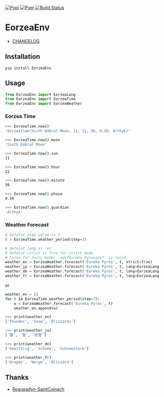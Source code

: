[![Pypi](https://img.shields.io/pypi/v/eorzeaenv.svg?style=flat-square)](https://pypi.org/project/EorzeaEnv/)
[![Pypi](https://img.shields.io/pypi/pyversions/eorzeaenv.svg?style=flat-square)](https://pypi.org/project/EorzeaEnv/)
[![Build Status](https://img.shields.io/travis/EltonChou/EorzeaEnv.svg?style=flat-square)](https://travis-ci.org/EltonChou/EorzeaEnv)

# EorzeaEnv

+ [CHANGELOG](https://github.com/EltonChou/EorzeaEnv/blob/master/CHANGELOG.md)

## Installation
```
pip install EorzeaEnv
```

## Usage
```py
from EorzeaEnv import EorzeaLang
from EorzeaEnv import EorzeaTime
from EorzeaEnv import EorzeaWeather
```

### Eorzea Time

```sh
>>> EorzeaTime.now()
'EorzeaTime(Sixth Embral Moon, 11, 21, 56, 0.50, Althyk)'

>>> EorzeaTime.now().moon
'Sixth Embral Moon'

>>> EorzeaTime.now().sun
11

>>> EorzeaTime.now().hour
21

>>> EorzeaTime.now().minute
56

>>> EorzeaTime.now().phase
0.50

>>> EorzeaTime.now().guardian
'Althyk'
```

### Weather Forecast
```python
# defalut step value is 5
t = EorzeaTime.weather_period(step=3)

# defalut lang is 'en'
# defalut strict is True for strict mode
# False for fuzzy mode: `adsfEureka Pyrosadsf` is valid
weather_en = EorzeaWeather.forecast('Eureka Pyros', t, strict=True)
weather_jp = EorzeaWeather.forecast('Eureka Pyros', t, lang=EorzeaLang.JA, strict=True)
weather_de = EorzeaWeather.forecast('Eureka Pyros', t, lang=EorzeaLang.DE, strict=True)
weather_fr = EorzeaWeather.forecast('Eureka Pyros', t, lang=EorzeaLang.FR, strict=True)
```
or
```py
weather_en = []
for t in EorzeaTime.weather_period(step=3):
    w = EorzeaWeather.forecast('Eureka Pyros', t)
    weather_en.append(w)
```

```sh
>>> print(weather_en)
['Thunder', 'Snow', 'Blizzards']

>>> print(weather_ja)
['雷', '雪', '吹雪']

>>> print(weather_de)
['Gewittrig', 'Schnee', 'Schneesturm']

>>> print(weather_fr)
['Orages', 'Neige', 'Blizzard']
```

## Thanks
- [Rogueadyn-SaintCoinach](https://github.com/Rogueadyn/SaintCoinach)
